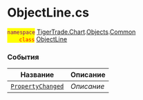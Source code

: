 
# ObjectLine.cs
<mark style="color:purple;">`namespace`</mark> [TigerTrade.Chart](../../../../TigerTrade.Chart.md).[Objects](../../../../TigerTrade.Chart/Objects.md).[Common](../../../../TigerTrade.Chart/Objects/Common.md)  
<mark style="color:red;">&nbsp;&nbsp;&nbsp;&nbsp;&nbsp;&nbsp;&nbsp;`class`</mark> [ObjectLine](../ObjectLine.cs.md)

### События
| Название | Описание |
| --- | --- |
| [`PropertyChanged`](./События/PropertyChanged.md) | *Описание* |
